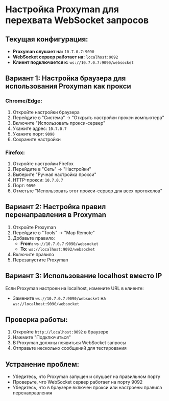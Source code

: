 # Настройка Proxyman для перехвата WebSocket запросов

## Текущая конфигурация:
- **Proxyman слушает на:** `10.7.0.7:9090`
- **WebSocket сервер работает на:** `localhost:9092`
- **Клиент подключается к:** `ws://10.7.0.7:9090/websocket`

## Вариант 1: Настройка браузера для использования Proxyman как прокси

### Chrome/Edge:
1. Откройте настройки браузера
2. Перейдите в "Система" → "Открыть настройки прокси компьютера"
3. Включите "Использовать прокси-сервер"
4. Укажите адрес: `10.7.0.7`
5. Укажите порт: `9090`
6. Сохраните настройки

### Firefox:
1. Откройте настройки Firefox
2. Перейдите в "Сеть" → "Настройки"
3. Выберите "Ручная настройка прокси"
4. HTTP-прокси: `10.7.0.7`
5. Порт: `9090`
6. Отметьте "Использовать этот прокси-сервер для всех протоколов"

## Вариант 2: Настройка правил перенаправления в Proxyman

1. Откройте Proxyman
2. Перейдите в "Tools" → "Map Remote"
3. Добавьте правило:
   - **From:** `ws://10.7.0.7:9090/websocket`
   - **To:** `ws://localhost:9092/websocket`
4. Включите правило
5. Перезапустите Proxyman

## Вариант 3: Использование localhost вместо IP

Если Proxyman настроен на localhost, измените URL в клиенте:
- Замените `ws://10.7.0.7:9090/websocket` на `ws://localhost:9090/websocket`

## Проверка работы:

1. Откройте `http://localhost:9092` в браузере
2. Нажмите "Подключиться"
3. В Proxyman должны появиться WebSocket запросы
4. Отправьте несколько сообщений для тестирования

## Устранение проблем:

- Убедитесь, что Proxyman запущен и слушает на правильном порту
- Проверьте, что WebSocket сервер работает на порту 9092
- Убедитесь, что в браузере включен прокси или настроены правила перенаправления

